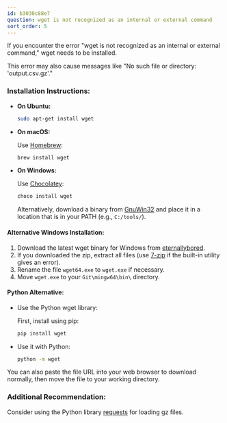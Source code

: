 ```yaml
---
id: b3030c88e7
question: wget is not recognized as an internal or external command
sort_order: 5
---
```


If you encounter the error "wget is not recognized as an internal or external command," wget needs to be installed.

This error may also cause messages like "No such file or directory: 'output.csv.gz'."

### Installation Instructions:

- **On Ubuntu:**

  ```bash
  sudo apt-get install wget
  ```

- **On macOS:**

  Use [Homebrew](https://brew.sh/):

  ```bash
  brew install wget
  ```

- **On Windows:**

  Use [Chocolatey](https://chocolatey.org/):

  ```bash
  choco install wget
  ```

  Alternatively, download a binary from [GnuWin32](https://gnuwin32.sourceforge.net/packages/wget.htm) and place it in a location that is in your PATH (e.g., `C:/tools/`).

#### Alternative Windows Installation:

1. Download the latest wget binary for Windows from [eternallybored](https://eternallybored.org/misc/wget/).
2. If you downloaded the zip, extract all files (use [7-zip](https://7-zip.org/) if the built-in utility gives an error).
3. Rename the file `wget64.exe` to `wget.exe` if necessary.
4. Move `wget.exe` to your `Git\mingw64\bin\` directory.

#### Python Alternative:

- Use the Python wget library:

  First, install using pip:

  ```bash
  pip install wget
  ```

- Use it with Python:

  ```bash
  python -m wget
  ```

You can also paste the file URL into your web browser to download normally, then move the file to your working directory.

### Additional Recommendation:

Consider using the Python library [requests](https://pypi.org/project/requests) for loading gz files.